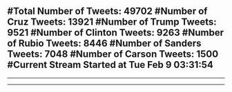 #Total Number of Tweets: 49702 
#Number of Cruz Tweets: 13921
#Number of Trump Tweets: 9521
#Number of Clinton Tweets: 9263
#Number of Rubio Tweets: 8446
#Number of Sanders Tweets: 7048
#Number of Carson Tweets: 1500
#Current Stream Started at Tue Feb  9 03:31:54
---
---
---
